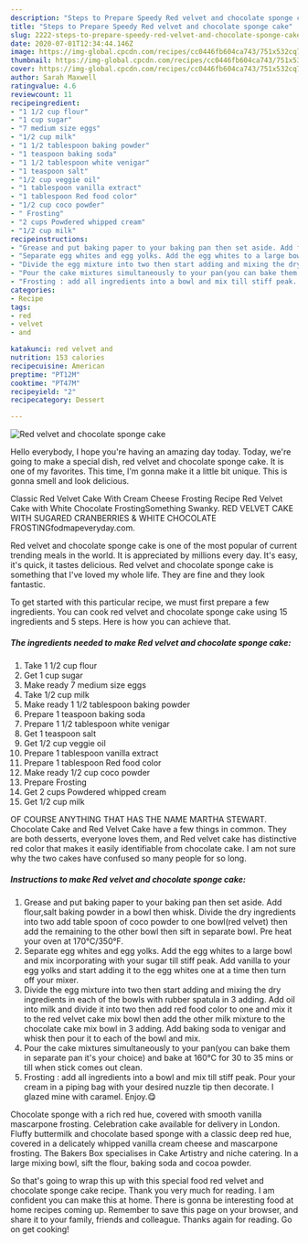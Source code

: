 ```yaml
---
description: "Steps to Prepare Speedy Red velvet and chocolate sponge cake"
title: "Steps to Prepare Speedy Red velvet and chocolate sponge cake"
slug: 2222-steps-to-prepare-speedy-red-velvet-and-chocolate-sponge-cake
date: 2020-07-01T12:34:44.146Z
image: https://img-global.cpcdn.com/recipes/cc0446fb604ca743/751x532cq70/red-velvet-and-chocolate-sponge-cake-recipe-main-photo.jpg
thumbnail: https://img-global.cpcdn.com/recipes/cc0446fb604ca743/751x532cq70/red-velvet-and-chocolate-sponge-cake-recipe-main-photo.jpg
cover: https://img-global.cpcdn.com/recipes/cc0446fb604ca743/751x532cq70/red-velvet-and-chocolate-sponge-cake-recipe-main-photo.jpg
author: Sarah Maxwell
ratingvalue: 4.6
reviewcount: 11
recipeingredient:
- "1 1/2 cup flour"
- "1 cup sugar"
- "7 medium size eggs"
- "1/2 cup milk"
- "1 1/2 tablespoon baking powder"
- "1 teaspoon baking soda"
- "1 1/2 tablespoon white venigar"
- "1 teaspoon salt"
- "1/2 cup veggie oil"
- "1 tablespoon vanilla extract"
- "1 tablespoon Red food color"
- "1/2 cup coco powder"
- " Frosting"
- "2 cups Powdered whipped cream"
- "1/2 cup milk"
recipeinstructions:
- "Grease and put baking paper to your baking pan then set aside. Add flour,salt baking powder in a bowl then whisk. Divide the dry ingredients into two add table spoon of coco powder to one bowl(red velvet) then add the remaining to the other bowl then sift in separate bowl. Pre heat your oven at 170°C/350°F."
- "Separate egg whites and egg yolks. Add the egg whites to a large bowl and mix incorporating with your sugar till stiff peak. Add vanilla to your egg yolks and start adding it to the egg whites one at a time then turn off your mixer."
- "Divide the egg mixture into two then start adding and mixing the dry ingredients in each of the bowls with rubber spatula in 3 adding. Add oil into milk and divide it into two then add red food color to one and mix it to the red velvet cake mix bowl then add the other milk mixture to the chocolate cake mix bowl in 3 adding. Add baking soda to venigar and whisk then pour it to each of the bowl and mix."
- "Pour the cake mixtures simultaneously to your pan(you can bake them in separate pan it&#39;s your choice) and bake at 160°C for 30 to 35 mins or till when stick comes out clean."
- "Frosting : add all ingredients into a bowl and mix till stiff peak. Pour your cream in a piping bag with your desired nuzzle tip then decorate. I glazed mine with caramel. Enjoy.😋"
categories:
- Recipe
tags:
- red
- velvet
- and

katakunci: red velvet and 
nutrition: 153 calories
recipecuisine: American
preptime: "PT12M"
cooktime: "PT47M"
recipeyield: "2"
recipecategory: Dessert

---
```



![Red velvet and chocolate sponge cake](https://img-global.cpcdn.com/recipes/cc0446fb604ca743/751x532cq70/red-velvet-and-chocolate-sponge-cake-recipe-main-photo.jpg)

Hello everybody, I hope you're having an amazing day today. Today, we're going to make a special dish, red velvet and chocolate sponge cake. It is one of my favorites. This time, I'm gonna make it a little bit unique. This is gonna smell and look delicious.

Classic Red Velvet Cake With Cream Cheese Frosting Recipe Red Velvet Cake with White Chocolate FrostingSomething Swanky. RED VELVET CAKE WITH SUGARED CRANBERRIES &amp; WHITE CHOCOLATE FROSTINGfodmapeveryday.com.

Red velvet and chocolate sponge cake is one of the most popular of current trending meals in the world. It is appreciated by millions every day. It's easy, it's quick, it tastes delicious. Red velvet and chocolate sponge cake is something that I've loved my whole life. They are fine and they look fantastic.


To get started with this particular recipe, we must first prepare a few ingredients. You can cook red velvet and chocolate sponge cake using 15 ingredients and 5 steps. Here is how you can achieve that.

<!--inarticleads1-->

##### The ingredients needed to make Red velvet and chocolate sponge cake:

1. Take 1 1/2 cup flour
1. Get 1 cup sugar
1. Make ready 7 medium size eggs
1. Take 1/2 cup milk
1. Make ready 1 1/2 tablespoon baking powder
1. Prepare 1 teaspoon baking soda
1. Prepare 1 1/2 tablespoon white venigar
1. Get 1 teaspoon salt
1. Get 1/2 cup veggie oil
1. Prepare 1 tablespoon vanilla extract
1. Prepare 1 tablespoon Red food color
1. Make ready 1/2 cup coco powder
1. Prepare  Frosting
1. Get 2 cups Powdered whipped cream
1. Get 1/2 cup milk


OF COURSE ANYTHING THAT HAS THE NAME MARTHA STEWART. Chocolate Cake and Red Velvet Cake have a few things in common. They are both desserts, everyone loves them, and Red velvet cake has distinctive red color that makes it easily identifiable from chocolate cake. I am not sure why the two cakes have confused so many people for so long. 

<!--inarticleads2-->

##### Instructions to make Red velvet and chocolate sponge cake:

1. Grease and put baking paper to your baking pan then set aside. Add flour,salt baking powder in a bowl then whisk. Divide the dry ingredients into two add table spoon of coco powder to one bowl(red velvet) then add the remaining to the other bowl then sift in separate bowl. Pre heat your oven at 170°C/350°F.
1. Separate egg whites and egg yolks. Add the egg whites to a large bowl and mix incorporating with your sugar till stiff peak. Add vanilla to your egg yolks and start adding it to the egg whites one at a time then turn off your mixer.
1. Divide the egg mixture into two then start adding and mixing the dry ingredients in each of the bowls with rubber spatula in 3 adding. Add oil into milk and divide it into two then add red food color to one and mix it to the red velvet cake mix bowl then add the other milk mixture to the chocolate cake mix bowl in 3 adding. Add baking soda to venigar and whisk then pour it to each of the bowl and mix.
1. Pour the cake mixtures simultaneously to your pan(you can bake them in separate pan it&#39;s your choice) and bake at 160°C for 30 to 35 mins or till when stick comes out clean.
1. Frosting : add all ingredients into a bowl and mix till stiff peak. Pour your cream in a piping bag with your desired nuzzle tip then decorate. I glazed mine with caramel. Enjoy.😋


Chocolate sponge with a rich red hue, covered with smooth vanilla mascarpone frosting. Celebration cake available for delivery in London. Fluffy buttermilk and chocolate based sponge with a classic deep red hue, covered in a delicately whipped vanilla cream cheese and mascarpone frosting. The Bakers Box specialises in Cake Artistry and niche catering. In a large mixing bowl, sift the flour, baking soda and cocoa powder. 

So that's going to wrap this up with this special food red velvet and chocolate sponge cake recipe. Thank you very much for reading. I am confident you can make this at home. There is gonna be interesting food at home recipes coming up. Remember to save this page on your browser, and share it to your family, friends and colleague. Thanks again for reading. Go on get cooking!
